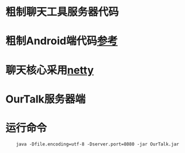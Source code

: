 # 粗制聊天工具服务器代码
# 粗制Android端代码[参考](https://github.com/makai554892700/OurTalkAndroid.git)
# 聊天核心采用[netty](https://netty.io/)
# OurTalk服务器端
# 运行命令
        
        java -Dfile.encoding=utf-8 -Dserver.port=8080 -jar OurTalk.jar

